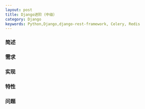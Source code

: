 ```yaml
---
layout: post
title: Django进阶（中级）
category: Django
keywords: Python,Django,django-rest-framework, Celery, Redis
---
```


### 简述

### 需求

### 实现

### 特性

### 问题
